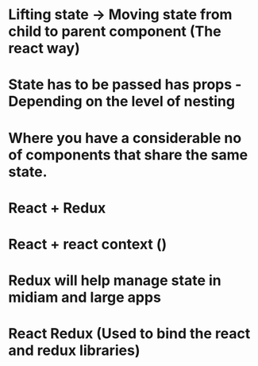 
# Lifting state -> Moving state from child to parent component (The react way)

# State has to be passed has props - Depending on the level of nesting

# Where you have a considerable no of components that share the same state.

# React + Redux 

# React + react context ()

# Redux will help manage state in midiam and large apps

# React Redux  (Used to bind the react and redux libraries)